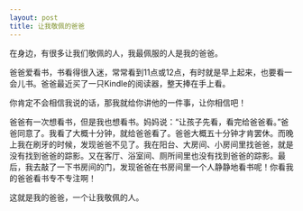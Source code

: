 ```yaml
---
layout: post
title: 让我敬佩的爸爸
---
```



在身边，有很多让我们敬佩的人，我最佩服的人是我的爸爸。

爸爸爱看书，书看得很入迷，常常看到11点或12点，有时就是早上起来，也要看一会儿书。爸爸最近买了一只Kindle的阅读器，整天捧在手上看。

你肯定不会相信我说的话，那我就给你讲他的一件事，让你相信吧！

爸爸有一次想看书，但是我也想看书。妈妈说：“让孩子先看，看完给爸爸看。”爸爸同意了。我看了大概十分钟，就给爸爸看了。爸爸大概五十分钟才肯罢休。而晚上我在刷牙的时候，发现爸爸不见了。我在阳台、大房间、小房间里找爸爸，就是没有找到爸爸的踪影。又在客厅、浴室间、厕所间里也没有找到爸爸的踪影。最后，我去敲了一下书房间的门，发现爸爸在书房间里一个人静静地看书呢！你看我的爸爸看书专不专注啊！

这就是我的爸爸，一个让我敬佩的人。
